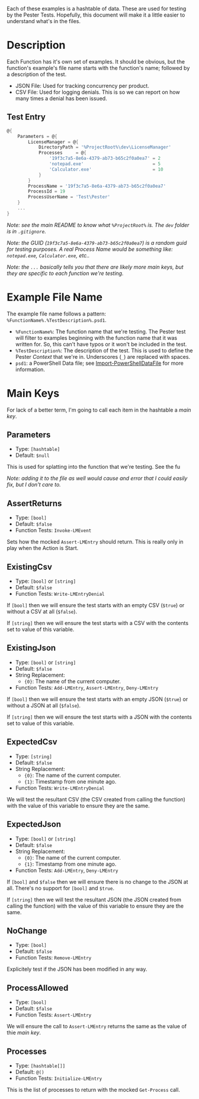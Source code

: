 Each of these examples is a hashtable of data.
These are used for testing by the Pester Tests.
Hopefully, this document will make it a little easier to understand what's in the files.

# Description

Each Function has it's own set of examples.
It should be obvious, but the function's example's file name starts with the function's name; followed by a description of the test.

- JSON File: Used for tracking concurrency per product.
- CSV File: Used for logging denials. This is so we can report on how many times a denial has been issued.

## Test Entry

```powershell
@{
    Parameters = @{
        LicenseManager = @{
            DirectoryPath = '%ProjectRoot%\dev\LicenseManager'
            Processes     = @{
                '19f3c7a5-8e6a-4379-ab73-b65c2f0a0ea7' = 2
                'notepad.exe'                          = 5
                'Calculator.exe'                       = 10
            }
        }
        ProcessName = '19f3c7a5-8e6a-4379-ab73-b65c2f0a0ea7'
        ProcessId = 19
        ProcessUserName = 'Test\Pester'
    }
    ...
}
```

*Note: see the main README to know what `%ProjectRoot%` is.*
*The `dev` folder is in `.gitignore`.*

*Note: the GUID (`19f3c7a5-8e6a-4379-ab73-b65c2f0a0ea7`) is a random guid for testing purposes.*
*A real Process Name would be something like: `notepad.exe`, `Calculator.exe`, etc..*

*Note: the `...` basically tells you that there are likely more main keys, but they are specific to each function we're testing.*

# Example File Name

The example file name follows a pattern: `%FunctionName%.%TestDescription%.psd1`.

- `%FunctionName%`: The function name that we're testing. The Pester test will filter to examples beginning with the function name that it was written for. So, this can't have typos or it won't be included in the test.
- `%TestDescription%`: The description of the test. This is used to define the Pester *Context* that we're in. Underscores (`_`) are replaced with spaces.
- `psd1`: a PowerShell Data file; see [Import-PowerShellDataFile](https://docs.microsoft.com/en-us/powershell/module/microsoft.powershell.utility/import-powershelldatafile) for more information.

# Main Keys

For lack of a better term, I'm going to call each item in the hashtable a *main key*.

## Parameters

- Type: `[hashtable]`
- Default: `$null`

This is used for splatting into the function that we're testing.
See the fu

*Note: adding it to the file as well would cause and error that I could easily fix, but I don't care to.*

## AssertReturns

- Type: `[bool]`
- Default: `$false`
- Function Tests: `Invoke-LMEvent`

Sets how the mocked `Assert-LMEntry` should return. This is really only in play when the Action is Start.

## ExistingCsv

- Type: `[bool]` or `[string]`
- Default: `$false`
- Function Tests: `Write-LMEntryDenial`

If `[bool]` then we will ensure the test starts with an empty CSV (`$true`) or without a CSV at all (`$false`).

If `[string]` then we will ensure the test starts with a CSV with the contents set to value of this variable.

## ExistingJson

- Type: `[bool]` or `[string]`
- Default: `$false`
- String Replacement:
    - `{0}`: The name of the current computer.
- Function Tests: `Add-LMEntry`, `Assert-LMEntry`, `Deny-LMEntry`

If `[bool]` then we will ensure the test starts with an empty JSON (`$true`) or without a JSON at all (`$false`).

If `[string]` then we will ensure the test starts with a JSON with the contents set to value of this variable.

## ExpectedCsv

- Type: `[string]`
- Default: `$false`
- String Replacement:
    - `{0}`: The name of the current computer.
    - `{1}`: Timestamp from one minute ago.
- Function Tests: `Write-LMEntryDenial`

We will test the resultant CSV (the CSV created from calling the function) with the value of this variable to ensure they are the same.

## ExpectedJson

- Type: `[bool]` or `[string]`
- Default: `$false`
- String Replacement:
    - `{0}`: The name of the current computer.
    - `{1}`: Timestamp from one minute ago.
- Function Tests: `Add-LMEntry`, `Deny-LMEntry`

If `[bool]` and `$false` then we will ensure there is no change to the JSON at all.
There's no support for `[bool]` and `$true`.

If `[string]` then we will test the resultant JSON (the JSON created from calling the function) with the value of this variable to ensure they are the same.

## NoChange

- Type: `[bool]`
- Default: `$false`
- Function Tests: `Remove-LMEntry`

Explicitely test if the JSON has been modified in any way.

## ProcessAllowed

- Type: `[bool]`
- Default: `$false`
- Function Tests: `Assert-LMEntry`

We will ensure the call to `Assert-LMEntry` returns the same as the value of thie *main key*.

## Processes

- Type: `[hashtable[]]`
- Default: `@()`
- Function Tests: `Initialize-LMEntry`

This is the list of processes to return with the mocked `Get-Process` call.